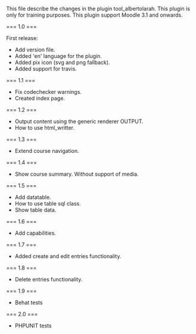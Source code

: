 This file describe the changes in the plugin tool_albertolarah.
This plugin is only for training purposes.
This plugin support Moodle 3.1 and onwards.

=== 1.0 ===

First release:
* Add version file.
* Added 'en' language for the plugin.
* Added pix icon (svg and png fallback).
* Added support for travis.

=== 1.1 ===

* Fix codechecker warnings.
* Created index page.

=== 1.2 ===

* Output content using the generic renderer OUTPUT.
* How to use html_writter.

=== 1.3 ===

* Extend course navigation.

=== 1.4 ===

* Show course summary. Without support of media.

=== 1.5 ===

* Add datatable.
* How to use table sql class.
* Show table data.

=== 1.6 ===

* Add capabilities.

=== 1.7 ===

* Added create and edit entries functionality.

=== 1.8 ===

* Delete entries functionality.

=== 1.9 ===

* Behat tests

=== 2.0 ===

* PHPUNIT tests